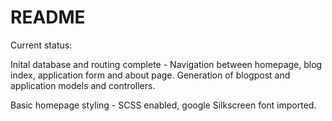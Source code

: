 # README

Current status:

Inital database and routing complete - Navigation between homepage, blog index, application form and about page. Generation of blogpost and application models and controllers.

Basic homepage styling - SCSS enabled, google Silkscreen font imported.
